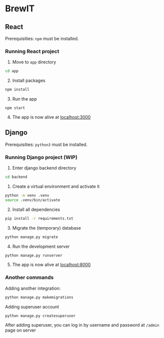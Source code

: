 # BrewIT
## React
Prerequisities: `npm` must be installed.
### Running React project
1. Move to `app` directory
```bash
cd app
```

2. Install packages
```bash
npm install
```

3. Run the app
```
npm start
```

4. The app is now alive at [localhost:3000](localhost:3000)

## Django
Prerequisities: `python3` must be installed.
### Running Django project (WIP)
1. Enter django backend directory
```bash
cd backend
```
1. Create a virtual environment and activate it
```bash
python -m venv .venv
source .venv/bin/activate
```

2. Install all dependencies
```bash
pip install -r requirements.txt
```

3. Migrate the (temporary) database
```bash
python manage.py migrate
```

4. Run the development server
```bash
python manage.py runserver
```

5. The app is now alive at [localhost:8000](localhost:8000)

### Another commands
Adding another integration:
```bash
python manage.py makemigrations
```

Adding superuser account
```bash
python manage.py createsuperuser
```
After adding superuser, you can log in by username and password at `/admin` page on server